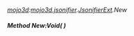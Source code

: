 _[mojo3d](../../modules/mojo3d/mojo3d-module.md):[mojo3d.jsonifier](../../modules/mojo3d/mojo3d-jsonifier.md).[JsonifierExt](../../modules/mojo3d/mojo3d-jsonifier-jsonifierext.md).New_
##### Method New:Void(  )
